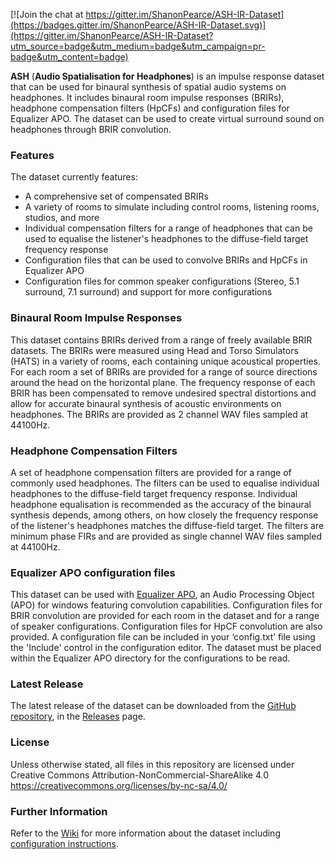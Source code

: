 [![Join the chat at https://gitter.im/ShanonPearce/ASH-IR-Dataset](https://badges.gitter.im/ShanonPearce/ASH-IR-Dataset.svg)](https://gitter.im/ShanonPearce/ASH-IR-Dataset?utm_source=badge&utm_medium=badge&utm_campaign=pr-badge&utm_content=badge)

**ASH** (**Audio Spatialisation for Headphones**) is an impulse response dataset that can be used for binaural synthesis of spatial audio systems on headphones. It includes binaural room impulse responses (BRIRs), headphone compensation filters (HpCFs) and configuration files for Equalizer APO. The dataset can be used to create virtual surround sound on headphones through BRIR convolution.

### Features
The dataset currently features:
* A comprehensive set of compensated BRIRs
* A variety of rooms to simulate including control rooms, listening rooms, studios, and more
* Individual compensation filters for a range of headphones that can be used to equalise the listener's headphones to the diffuse-field target frequency response
* Configuration files that can be used to convolve BRIRs and HpCFs in Equalizer APO
* Configuration files for common speaker configurations (Stereo, 5.1 surround, 7.1 surround) and support for more configurations

### Binaural Room Impulse Responses
This dataset contains BRIRs derived from a range of freely available BRIR datasets. The BRIRs were measured using Head and Torso Simulators (HATS) in a variety of rooms, each containing unique acoustical properties. For each room a set of BRIRs are provided for a range of source directions around the head on the horizontal plane. The frequency response of each BRIR has been compensated to remove undesired spectral distortions and allow for accurate binaural synthesis of acoustic environments on headphones. The BRIRs are provided as 2 channel WAV files sampled at 44100Hz.

### Headphone Compensation Filters
A set of headphone compensation filters are provided for a range of commonly used headphones. The filters can be used to equalise individual headphones to the diffuse-field target frequency response. Individual headphone equalisation is recommended as the accuracy of the binaural synthesis depends, among others, on how closely the frequency response of the listener's headphones matches the diffuse-field target. The filters are minimum phase FIRs and are provided as single channel WAV files sampled at 44100Hz. 

### Equalizer APO configuration files
This dataset can be used with [Equalizer APO](https://sourceforge.net/projects/equalizerapo/), an Audio Processing Object (APO) for windows featuring convolution capabilities. Configuration files for BRIR convolution are provided for each room in the dataset and for a range of speaker configurations. Configuration files for HpCF convolution are also provided. A configuration file can be included in your ‘config.txt’ file using the 'Include' control in the configuration editor. The dataset must be placed within the Equalizer APO directory for the configurations to be read.

### Latest Release
The latest release of the dataset can be downloaded from the [GitHub repository](https://github.com/ShanonPearce/ASH-IR-Dataset), in the [Releases](https://github.com/ShanonPearce/ASH-IR-Dataset/releases) page.

### License
Unless otherwise stated, all files in this repository are licensed under Creative Commons Attribution-NonCommercial-ShareAlike 4.0 https://creativecommons.org/licenses/by-nc-sa/4.0/

### Further Information
Refer to the [Wiki](https://github.com/ShanonPearce/ASH-IR-Dataset/wiki) for more information about the dataset including [configuration instructions](https://github.com/ShanonPearce/ASH-IR-Dataset/wiki/Equalizer-APO-Configuration).
